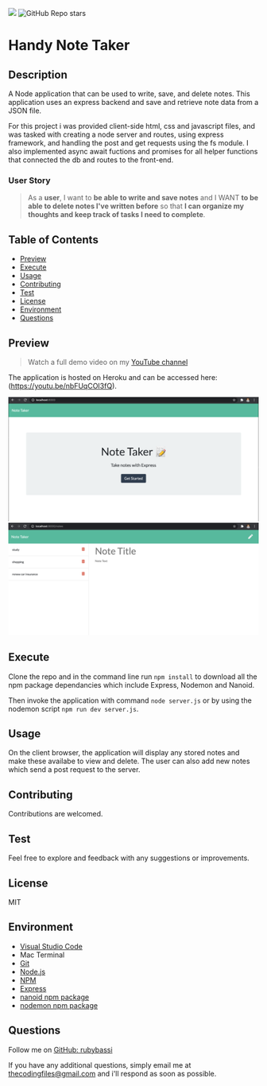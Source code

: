 ![](https://img.shields.io/badge/license-MIT-Green) ![GitHub Repo stars](https://img.shields.io/github/stars/rubybassi?style=social)

# Handy Note Taker

## Description
A Node application that can be used to write, save, and delete notes. This application uses an express backend and save and retrieve note data from a JSON file. 

For this project i was provided client-side html, css and javascript files, and was tasked with creating a node server and routes, using express framework, and handling the post and get requests using the fs module. I also implemented async await fuctions and promises for all helper functions that connected the db and routes to the front-end. 

### User Story

> As a **user**, I want to **be able to write and save notes** and I WANT **to be able to delete notes I've written before** so that **I can organize my thoughts and keep track of tasks I need to complete**.


## Table of Contents
- [Preview](#Preview)
- [Execute](#Execute)
- [Usage](#Usage)
- [Contributing](#Contributing)
- [Test](#Test)
- [License](#License)
- [Environment](#Environment)
- [Questions](#Questions)

## Preview

> Watch a full demo video on my [YouTube channel]()

The application is hosted on Heroku and can be accessed here:(https://youtu.be/nbFUqCOI3fQ).

![Sample Homepage](./public/assets/images/homepage-demo.png)
![Sample Notes](./public/assets/images/notes-demo.png)

## Execute
Clone the repo and in the command line run `npm install` to download all the npm package dependancies which include Express, Nodemon and Nanoid.

Then invoke the application with command `node server.js` or by using the nodemon script `npm run dev server.js`.

## Usage
On the client browser, the application will display any stored notes and make these availabe to view and delete. The user can also add new notes which send a post request to the server.

## Contributing
Contributions are welcomed.

## Test
Feel free to explore and feedback with any suggestions or improvements.

## License
MIT

## Environment
* [Visual Studio Code](https://code.visualstudio.com/)
* Mac Terminal
* [Git](https://git-scm.com/book/en/v2/Getting-Started-Installing-Git)
* [Node.js](https://nodejs.org/en/)
* [NPM](https://www.npmjs.com/)
* [Express](https://www.npmjs.com/package/express)
* [nanoid npm package](https://www.npmjs.com/package/nanoid)
* [nodemon npm package](https://www.npmjs.com/package/nodemon)

## Questions
Follow me on [GitHub: rubybassi](https://github.com/rubybassi)

If you have any additional questions, simply email me at <thecodingfiles@gmail.com> and i'll respond as soon as possible.